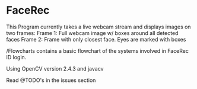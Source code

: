 FaceRec
=======

This Program currently takes a live webcam stream and displays images on two frames:
Frame 1: Full webcam image w/ boxes around all detected faces
Frame 2: Frame with only closest face.  Eyes are marked with boxes

/Flowcharts contains a basic flowchart of the systems involved in FaceRec ID login.

Using OpenCV version 2.4.3 and javacv

Read @TODO's in the issues section

